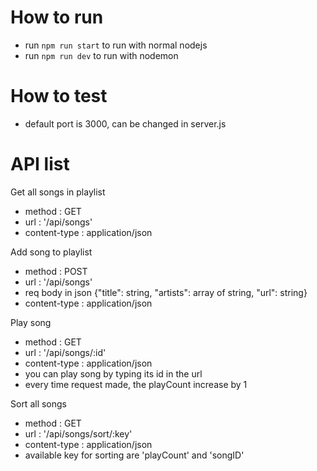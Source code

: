 # How to run

- run `npm run start` to run with normal nodejs
- run `npm run dev` to run with nodemon

# How to test

- default port is 3000, can be changed in server.js

# API list

Get all songs in playlist
- method : GET
- url : '/api/songs'
- content-type : application/json

Add song to playlist
- method : POST
- url : '/api/songs'
- req body in json {"title": string, "artists": array of string, "url": string}
- content-type : application/json

Play song
- method : GET
- url : '/api/songs/:id'
- content-type : application/json
- you can play song by typing its id in the url
- every time request made, the playCount increase by 1

Sort all songs
- method : GET
- url : '/api/songs/sort/:key'
- content-type : application/json
- available key for sorting are 'playCount' and 'songID'
